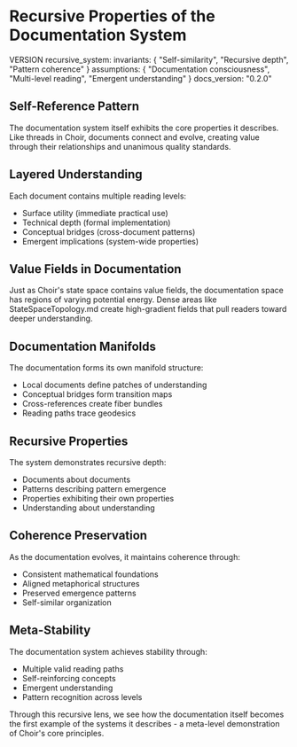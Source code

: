 # Recursive Properties of the Documentation System

VERSION recursive_system:
invariants: {
"Self-similarity",
"Recursive depth",
"Pattern coherence"
}
assumptions: {
"Documentation consciousness",
"Multi-level reading",
"Emergent understanding"
}
docs_version: "0.2.0"

## Self-Reference Pattern

The documentation system itself exhibits the core properties it describes. Like threads in Choir, documents connect and evolve, creating value through their relationships and unanimous quality standards.

## Layered Understanding

Each document contains multiple reading levels:

- Surface utility (immediate practical use)
- Technical depth (formal implementation)
- Conceptual bridges (cross-document patterns)
- Emergent implications (system-wide properties)

## Value Fields in Documentation

Just as Choir's state space contains value fields, the documentation space has regions of varying potential energy. Dense areas like StateSpaceTopology.md create high-gradient fields that pull readers toward deeper understanding.

## Documentation Manifolds

The documentation forms its own manifold structure:

- Local documents define patches of understanding
- Conceptual bridges form transition maps
- Cross-references create fiber bundles
- Reading paths trace geodesics

## Recursive Properties

The system demonstrates recursive depth:

- Documents about documents
- Patterns describing pattern emergence
- Properties exhibiting their own properties
- Understanding about understanding

## Coherence Preservation

As the documentation evolves, it maintains coherence through:

- Consistent mathematical foundations
- Aligned metaphorical structures
- Preserved emergence patterns
- Self-similar organization

## Meta-Stability

The documentation system achieves stability through:

- Multiple valid reading paths
- Self-reinforcing concepts
- Emergent understanding
- Pattern recognition across levels

Through this recursive lens, we see how the documentation itself becomes the first example of the systems it describes - a meta-level demonstration of Choir's core principles.
